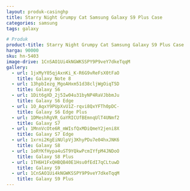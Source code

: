 ```yaml
---
layout: produk-casinghp
title: Starry Night Grumpy Cat Samsung Galaxy S9 Plus Case
categories: samsung
tags: galaxy

# Produk
product-title: Starry Night Grumpy Cat Samsung Galaxy S9 Plus Case
harga: 90000
sku: hn-5403
image-drive: 1CnSAO1Ui4kNGWKSSPY9P9veY7dkeTqqM
gallery:
  - url: 1jxMyY05qjAxnKi_K-R6G9vReFsX0tFaO
    title: Galaxy Note 8
  - url: 13hpbIezg_MgoAHxm51d38cljWgOiqT5D
    title: Galaxy S6
  - url: 1Dit6gXD_2j5Iw04u31byNP4RaVJbbmJu
    title: Galaxy S6 Edge
  - url: 1O_AqxY9PUpXvU1Z-rqvi8QxYFTh0pDC-
    title: Galaxy S6 Edge Plus
  - url: 1DMeshRgVR_GaYRICUfBEmnqUlT4UNmf2
    title: Galaxy S7
  - url: 1MnnVcOte6R_mWIsfQxMDiQmeY2jeni8X
    title: Galaxy S7 Edge
  - url: 1xrni2KgEiNUlpVj3KhyPDu7e04hxJNK6
    title: Galaxy S8
  - url: 1oRYKfHypa4uST9YQkwPcmIYfpM4JNDoO
    title: Galaxy S8 Plus
  - url: 1TH6H1FxQHBQB40E1Hsu0fEdI7qCLtuwD
    title: Galaxy S9
  - url: 1CnSAO1Ui4kNGWKSSPY9P9veY7dkeTqqM
    title: Galaxy S9 Plus
---
```

